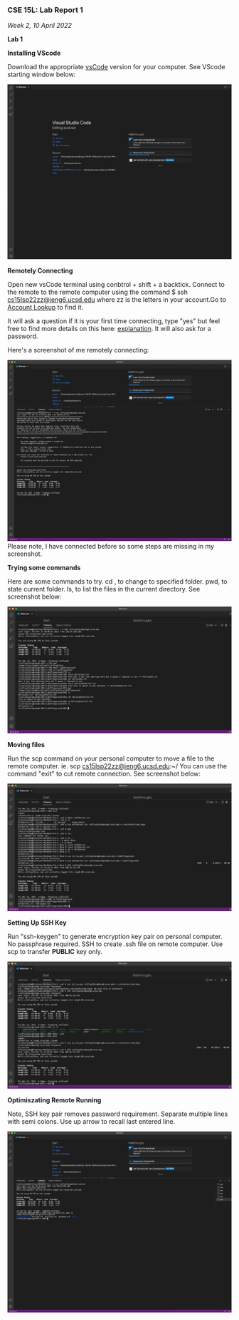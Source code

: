 ### CSE 15L: Lab Report 1
*Week 2, 10 April 2022*

**Lab 1**

__Installing VScode__

Download the appropriate [vsCode](https://code.visualstudio.com/) version for your computer. See VScode starting window below:

![VScode Screenshot](./Images/Screen%20Shot%202022-04-10%20at%201.49.05%20PM.png)

__Remotely Connecting__

Open new vsCode terminal using conbtrol + shift + a backtick. Connect to the remote to the remote computer using the command $ ssh cs15lsp22zz@ieng6.ucsd.edu where zz is the letters in your account.Go to [Account Lookup](https://sdacs.ucsd.edu/~icc/index.php) to find it. 

It will ask a question if it is your first time connecting, type "yes" but feel free to find more details on this here: [explanation](https://superuser.com/questions/421074/ssh-the-authenticity-of-host-host-cant-be-established/421084#421084). It will also ask for a password. 

Here's a screenshot of me remotely connecting:

![Remote Connection](./Images/Screen%20Shot%202022-04-10%20at%202.56.50%20PM.png)
Please note, I have connected before so some steps are missing in my screenshot.

__Trying some commands__

Here are some commands to try. cd <directory name>, to change to specified folder. pwd, to state current folder. ls, to list the files in the current directory. See screenshot below:

![Commands](./Images/Screen%20Shot%202022-04-10%20at%202.57.38%20PM.png)
  
__Moving files__

Run the scp command on your personal computer to move a file to the remote computer. ie. scp <file name> cs15lsp22zz@ieng6.ucsd.edu:~/ You can use the command "exit" to cut remote connection. See screenshot below: 
  
![Moving files](./Images/Screen%20Shot%202022-04-10%20at%203.01.45%20PM.png)
  
__Setting Up SSH Key__

Run "ssh-keygen" to generate encryption key pair on personal computer.  No passphrase required. SSH to create .ssh file on remote computer. Use scp to transfer __PUBLIC__ key only. 
  
![SSH Key Setup](./Images/Screen%20Shot%202022-04-10%20at%203.02.30%20PM.png)
  
__Optimiszating Remote Running__
  
Note, SSH key pair removes password requirement. Separate multiple lines with semi colons. Use up arrow to recall last entered line.
  
![Optimized](./Images/Screen%20Shot%202022-04-10%20at%204.19.38%20PM.png)
  
  




